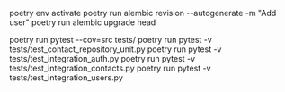 poetry env activate
poetry run alembic revision --autogenerate -m "Add user"
poetry run alembic upgrade head

poetry run pytest --cov=src tests/
poetry run pytest -v tests/test_contact_repository_unit.py
poetry run pytest -v tests/test_integration_auth.py
poetry run pytest -v tests/test_integration_contacts.py
poetry run pytest -v tests/test_integration_users.py

